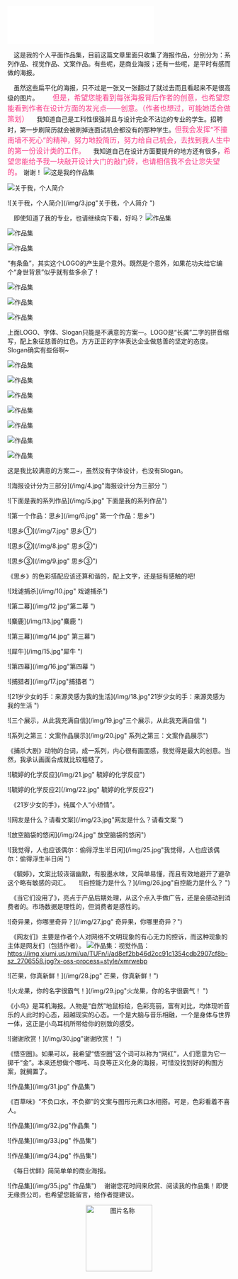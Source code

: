 
<iframe frameborder="no" border="0" marginwidth="0" marginheight="0" width=330 height=86 src="//music.163.com/outchain/player?type=2&id=5276811&auto=1&height=66"></iframe>

　这是我的个人平面作品集，目前这篇文章里面只收集了海报作品，分别分为：系列作品、视觉作品、文案作品。有些呢，是商业海报；还有一些呢，是平时有感而做的海报。

　虽然这些扁平化的海报，只不过是一张又一张翻过了就过去而且看起来不是很高级的图片。
　　<font color=#F93A86 size=3>但是，希望您能看到每张海报背后作者的创意，也希望您能看到作者在设计方面的发光点——创意。（作者也想过，可能她适合做策划）</font>
　我知道自己是工科性很强并且与设计完全不沾边的专业的学生。招聘时，第一步刷简历就会被刷掉连面试机会都没有的那种学生。<font color=#F93A86 size=3>但我会发挥“不撞南墙不死心”的精神，努力地投简历，努力给自己机会，去找到我人生中的第一份设计类的工作。</font>
　我知道自己在设计方面要提升的地方还有很多，<font color=#F93A86 size=3>希望您能给予我一块敲开设计大门的敲门砖，也请相信我不会让您失望的。</font>
谢谢！
![这是我的作品集](/img/1.jpg"这是我的作品集")

![关于我，个人简介](/img/2.jpg"关于我，个人简介")

![关于我，个人简介](/img/3.jpg"关于我，个人简介 ")

　即使知道了我的专业，也请继续向下看，好吗？
![作品集](/img/xbzg1.jpg)

![作品集](/img/xbzg2.jpg)

![作品集](/img/xbzg3.jpg)

“有条鱼”，其实这个LOGO的产生是个意外。既然是个意外，如果花功夫给它编个“身世背景”似乎就有些多余了！

![作品集](/img/2xbzg1.jpg)

![作品集](/img/2xbzg2.jpg)

![作品集](/img/2xbzg3.jpg)

上面LOGO、字体、Slogan只能是不满意的方案一。LOGO是“长龚”二字的拼音缩写，配上象征慈善的红色。方方正正的字体表达企业做慈善的坚定的态度。Slogan确实有些俗啊~

![作品集](/img/3xbzg1.jpg)

![作品集](/img/3xbzg2.jpg)

![作品集](/img/3xbzg3.jpg)

![作品集](/img/3xbzg4.jpg)

![作品集](/img/3xbzg5.jpg)

![作品集](/img/3xbzg6.jpg)

![作品集](/img/3xbzg7.jpg)

这是我比较满意的方案二~，虽然没有字体设计，也没有Slogan。


![海报设计分为三部分](/img/4.jpg"海报设计分为三部分 ")

![下面是我的系列作品](/img/5.jpg" 下面是我的系列作品")

![第一个作品：思乡](/img/6.jpg" 第一个作品：思乡")

![思乡①](/img/7.jpg" 思乡①")

![思乡②](/img/8.jpg" 思乡②")

![思乡③](/img/9.jpg" 思乡③")

《思乡》的色彩搭配应该还算和谐的，配上文字，还是挺有感触的吧!

![戏谑捕杀](/img/10.jpg" 戏谑捕杀")

![第二幕](/img/12.jpg"第二幕 ")

![麋鹿](/img/13.jpg"麋鹿 ")

![第三幕](/img/14.jpg" 第三幕")

![犀牛](/img/15.jpg"犀牛 ")

![第四幕](/img/16.jpg"第四幕 ")

![捕猎者](/img/17.jpg"捕猎者 ")

![21岁少女的手：来源灵感为我的生活](/img/18.jpg"21岁少女的手：来源灵感为我的生活 ")

![三个展示，从此我充满自信](/img/19.jpg"三个展示，从此我充满自信 ")

![系列之第三：文案作品展示](/img/20.jpg" 系列之第三：文案作品展示")

《捕杀大剧》动物的台词，成一系列，内心很有画面感，我觉得是最大的创意。当然，我承认画面合成就比较粗糙了。

![毓婷的化学反应](/img/21.jpg" 毓婷的化学反应")

![毓婷的化学反应2](/img/22.jpg" 毓婷的化学反应2")

　《21岁少女的手》，纯属个人“小矫情”。

![网友是什么？请看文案](/img/23.jpg"网友是什么？请看文案 ")

![放空脑袋的悠闲](/img/24.jpg" 放空脑袋的悠闲")

![我觉得，人也应该偶尔：偷得浮生半日闲](/img/25.jpg"我觉得，人也应该偶尔：偷得浮生半日闲 ")

　《毓婷》，文案比较诙谐幽默，有股墨水味，又简单易懂，而且有效地避开了避孕这个略有敏感的词汇。
　
![自控能力是什么？](/img/26.jpg"自控能力是什么？ ")

　《当它们没用了》，亮点于产品后期处理，从这个点入手做广告，还是会感动到消费者的。市场数据是理性的，但消费者是感性的。

![奇异果，你哪里奇异？](/img/27.jpg" 奇异果，你哪里奇异？")

　《网友们》主要是作者个人对网络不文明现象的有心无力的控诉，而这种现象的主体是网友们（包括作者）。
![作品集]()：视觉作品：
https://img.xiumi.us/xmi/ua/TUFn/i/ad8ef2bb46d2cc91c1354cdb2907cf8b-sz_2706558.jpg?x-oss-process=style/xmrwebp

![芒果，你真新鲜！](/img/28.jpg" 芒果，你真新鲜！")

![火龙果，你的名字很霸气！](/img/29.jpg"火龙果，你的名字很霸气！ ")

《小鸟》是耳机海报。人物是“自然”地鼠标绘，色彩亮丽，富有对比，均体现听音乐的人此时的心态，超越现实的心态。一个是大脑与音乐相融，一个是身体与世界一体，这正是小鸟耳机所带给你的别致的感受。

![谢谢欣赏！](/img/30.jpg"谢谢欣赏！ ")

《悟空圈》。如果可以，我希望“悟空圈”这个词可以称为“网红”，人们愿意为它一掷千“金”。本来还想做个哪吒、马良等正义化身的海报，可惜没找到好的构图方案，就搁置了。

![作品集](/img/31.jpg" 作品集")

《百草味》“不负口水，不负卿”的文案与图形元素口水相搭。可是，色彩看着不喜人。

![作品集](/img/32.jpg"作品集 ")

![作品集](/img/33.jpg" 作品集")

![作品集](/img/34.jpg" 作品集")

　《每日优鲜》简简单单的商业海报。

![作品集](/img/35.jpg" 作品集")
　谢谢您花时间来欣赏、阅读我的作品集！即使无缘贵公司，也希望您能留言，给作者提建议。

 <div  align="center"><img src="/img/36.gif" width = "150" height = "150" alt="图片名称" align=center /></div>

